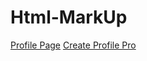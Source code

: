 # Html-MarkUp
[Profile Page](http://192.3.19.88/profile.php)
[Create Profile Pro](http://192.3.19.88/)
